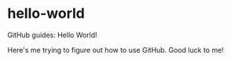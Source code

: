 # hello-world
GitHub guides: Hello World!

Here's me trying to figure out how to use GitHub. Good luck to me!
